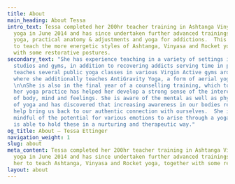 ```yaml
---
title: About
main_heading: About Tessa
intro_text: Tessa completed her 200hr teacher training in Ashtanga Vinyasa and Rocket
  yoga in June 2014 and has since undertaken further advanced trainings in Yin & Yang
  yoga, practical anatomy & adjustments and yoga for addictions.  This equips her
  to teach the more energetic styles of Ashtanga, Vinyasa and Rocket yoga, together
  with some restorative postures.
secondary_text: "She has experience teaching in a variety of settings including offices,
  studios and gyms, in addition to recovering addicts serving time in prison. She
  teaches several public yoga classes in various Virgin Active gyms around London,
  where she additionally teaches AntiGravity Yoga, a form of aerial yoga and fitness.
  \n\nShe is also in the final year of a counselling training, which together with
  her yoga practice has helped her develop a strong sense of the interconnectedness
  of body, mind and feelings. She is aware of the mental as well as physical benefits
  of yoga and has discovered that increasing awareness in our bodies responses can
  help bring us back to our authentic connection with ourselves.  She is therefore
  mindful of the potential for various emotions to arise through a yoga practice and
  is able to hold these in a nurturing and therapeutic way."
og_title: About — Tessa Ettinger
navigation_weight: 1
slug: about
meta_content: Tessa completed her 200hr teacher training in Ashtanga Vinyasa and Rocket
  yoga in June 2014 and has since undertaken further advanced trainings which equip
  her to teach Ashtanga, Vinyasa and Rocket yoga, together with some restorative postures.
layout: about
---
```


<!-- do not add any text to this box directly, use the fields below instead -->